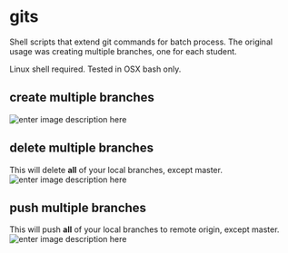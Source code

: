 gits
===

Shell scripts that extend git commands for batch process. The original usage was creating multiple branches, one for each student.

Linux shell required. Tested in OSX bash only. 

create multiple branches
---
![enter image description here](https://lh3.googleusercontent.com/-QNFxT-UKHIs/VjIkKRGz95I/AAAAAAAAB6M/NC2cMCywkq0/s0/QQ20151029-2.png "QQ20151029-2.png")

delete multiple branches
---
This will delete **all** of your local branches, except master.
![enter image description here](https://lh3.googleusercontent.com/-v6Mc1X7BkSE/VjIkceGKk2I/AAAAAAAAB6Y/kih0vAE_vGg/s0/QQ20151029-4.png "QQ20151029-4.png")

push multiple branches
---
This will push **all** of your local branches to remote origin, except master.
![enter image description here](https://lh3.googleusercontent.com/-z0uUGNCbW_0/VjIkmbljobI/AAAAAAAAB6k/RhCW33Uucts/s0/QQ20151029-3.png "QQ20151029-3.png")
